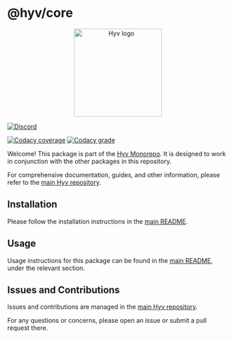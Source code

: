 # @hyv/core

<p align="center"><img src="https://raw.githubusercontent.com/failfa-st/hyv/main/assets/logo.png" alt="Hyv logo" width="200"/></p>

[![Discord](https://img.shields.io/discord/1091306623819059300?color=7289da&label=Discord&logo=discord&logoColor=fff&style=for-the-badge)](https://discord.com/invite/m3TBB9XEkb)

[![Codacy coverage](https://img.shields.io/codacy/coverage/e05334c7895344319e321c6d7bee2cf9?logo=jest&style=for-the-badge)](https://app.codacy.com/gh/failfa-st/hyv/dashboard?branch=main)
[![Codacy grade](https://img.shields.io/codacy/grade/e05334c7895344319e321c6d7bee2cf9?logo=codacy&style=for-the-badge)](https://app.codacy.com/gh/failfa-st/hyv/dashboard?branch=main)

Welcome! This package is part of the [Hyv Monorepo](https://github.com/failfa-st/hyv). It is
designed to work in conjunction with the other packages in this repository.

For comprehensive documentation, guides, and other information, please refer to the
[main Hyv repository](https://github.com/failfa-st/hyv).

## Installation

Please follow the installation instructions in the
[main README](https://github.com/failfa-st/hyv#readme).

## Usage

Usage instructions for this package can be found in the
[main README](https://github.com/failfa-st/hyv#readme), under the relevant section.

## Issues and Contributions

Issues and contributions are managed in the [main Hyv repository](https://github.com/failfa-st/hyv).

For any questions or concerns, please open an issue or submit a pull request there.
